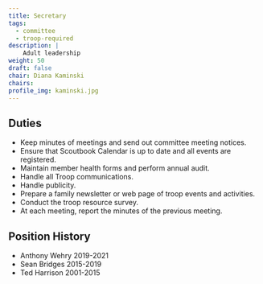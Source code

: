```yaml
---
title: Secretary
tags:
  - committee
  - troop-required
description: |
    Adult leadership
weight: 50
draft: false
chair: Diana Kaminski
chairs:
profile_img: kaminski.jpg
---
```


## Duties

- Keep minutes of meetings and send out committee meeting notices.
- Ensure that Scoutbook Calendar is up to date and all events are registered.
- Maintain member health forms and perform annual audit.
- Handle all Troop communications.
- Handle publicity.
- Prepare a family newsletter or web page of troop events and
  activities.
- Conduct the troop resource survey.
- At each meeting, report the minutes of the previous meeting.

## Position History

- Anthony Wehry 2019-2021
- Sean Bridges 2015-2019
- Ted Harrison 2001-2015

